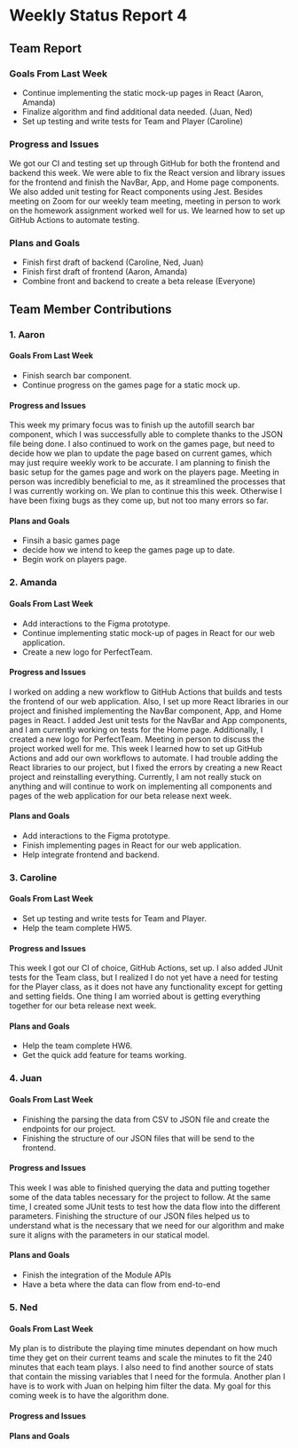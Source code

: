 # Weekly Status Report 4

## Team Report
### Goals From Last Week
- Continue implementing the static mock-up pages in React (Aaron, Amanda)
- Finalize algorithm and find additional data needed. (Juan, Ned)
- Set up testing and write tests for Team and Player (Caroline)

### Progress and Issues
We got our CI and testing set up through GitHub for both the frontend and backend this week. We were able to fix the React version and library issues for the frontend and finish the NavBar, App, and Home page components. We also added unit testing for React components using Jest. Besides meeting on Zoom for our weekly team meeting, meeting in person to work on the homework assignment worked well for us. We learned how to set up GitHub Actions to automate testing.

### Plans and Goals
- Finish first draft of backend (Caroline, Ned, Juan)
- Finish first draft of frontend (Aaron, Amanda)
- Combine front and backend to create a beta release (Everyone)


## Team Member Contributions
### 1. Aaron
#### Goals From Last Week
- Finish search bar component.
- Continue progress on the games page for a static mock up.

#### Progress and Issues
This week my primary focus was to finish up the autofill search bar component, which I was successfully able to complete thanks to the JSON file being done.
I also continued to work on the games page, but need to decide how we plan to update the page based on current games, which may just require weekly work to 
be accurate. I am planning to finish the basic setup for the games page and work on the players page. Meeting in person was incredibly beneficial to me, as it 
streamlined the processes that I was currently working on. We plan to continue this this week. Otherwise I have been fixing bugs as they come up, but not too many errors so far.

#### Plans and Goals
- Finsih a basic games page
- decide how we intend to keep the games page up to date.
- Begin work on players page.

### 2. Amanda
#### Goals From Last Week
- Add interactions to the Figma prototype.
- Continue implementing static mock-up of pages in React for our web application.
- Create a new logo for PerfectTeam.

#### Progress and Issues
I worked on adding a new workflow to GitHub Actions that builds and tests the frontend of our web application. Also, I set up more React libraries in our project and finished implementing the NavBar component, App, and Home pages in React. I added Jest unit tests for the NavBar and App components, and I am currently working on tests for the Home page. Additionally, I created a new logo for PerfectTeam. Meeting in person to discuss the project worked well for me. This week I learned how to set up GitHub Actions and add our own workflows to automate. I had trouble adding the React libraries to our project, but I fixed the errors by creating a new React project and reinstalling everything. Currently, I am not really stuck on anything and will continue to work on implementing all components and pages of the web application for our beta release next week.

#### Plans and Goals
- Add interactions to the Figma prototype.
- Finish implementing pages in React for our web application.
- Help integrate frontend and backend.

### 3. Caroline
#### Goals From Last Week
- Set up testing and write tests for Team and Player.
- Help the team complete HW5.

#### Progress and Issues
This week I got our CI of choice, GitHub Actions, set up. I also added JUnit tests for the Team class, but I realized I do not yet have a need for testing for the Player class, as it does not have any functionality except for getting and setting fields. One thing I am worried about is getting everything together for our beta release next week.

#### Plans and Goals
- Help the team complete HW6.
- Get the quick add feature for teams working.

### 4. Juan
#### Goals From Last Week
- Finishing the parsing the data from CSV to JSON file and create the endpoints for our project.
- Finishing the structure of our JSON files that will be send to the frontend.

#### Progress and Issues
This week I was able to finished querying the data and putting together some of the data tables necessary for the project to follow. At the same time, I created some JUnit tests to test how the data flow into the different parameters. Finishing the structure of our JSON files helped us to understand what is the necessary that we need for our algorithm and make sure it aligns with the parameters in our statical model.

#### Plans and Goals
- Finish the integration of the Module APIs
- Have a beta where the data can flow from end-to-end


### 5. Ned
#### Goals From Last Week
My plan is to distribute the playing time minutes dependant on how much time they get on their current teams and scale the minutes to fit the 240 minutes that each team plays. I also need to find another source of stats that contain the missing variables that I need for the formula. Another plan I have is to work with Juan on helping him filter the data. My goal for this coming week is to have the algorithm done.

#### Progress and Issues

#### Plans and Goals

